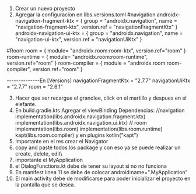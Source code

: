 1. Crear un nuevo proyecto
2. Agregar la configuracion en libs.versions.toml
#navigation
androidx-navigation-fragment-ktx = { group = "androidx.navigation", name = "navigation-fragment-ktx", version.ref = "navigationFragmentKtx" }
androidx-navigation-ui-ktx = { group = "androidx.navigation", name = "navigation-ui-ktx", version.ref = "navigationUiKtx" }

#Room
room = { module= "androidx.room:room-ktx", version.ref="room" }
room-runtime = { module= "androidx.room:room-runtime", version.ref="room" }
room-compiler = { module = "androidx.room:room-compiler", version.ref="room" }

--------------En [Versions]
navigationFragmentKtx = "2.7.7"
navigationUiKtx = "2.7.7"
room = "2.6.1"

3. Hacer que ser recargue el grandlee, click en el martillo y despues en el elefante.
4. En build.gradle.kts
Agregar el viewBinding
Dependencias:
   //navigation
   implementation(libs.androidx.navigation.fragment.ktx)
   implementation(libs.androidx.navigation.ui.ktx)
   // room
   implementation(libs.room)
   implementation(libs.room.runtime)
   kapt(libs.room.compiler)
y en plugins
   kotlin("kapt")
5. Importante en el res crear el Navigator
6. copy and paste todos los package y con eso ya se puede realizar un create, delete, edit\
7. importante el MyApplication
8. el DialogFunctions.kt debe de tener su layout si no no funciona
9. En manifest linea 11 se debe de colocar android:name=".MyApplication"
10. El main activity debe de modificarse para poder inicializar el proyecto en la pantalla que se desea.